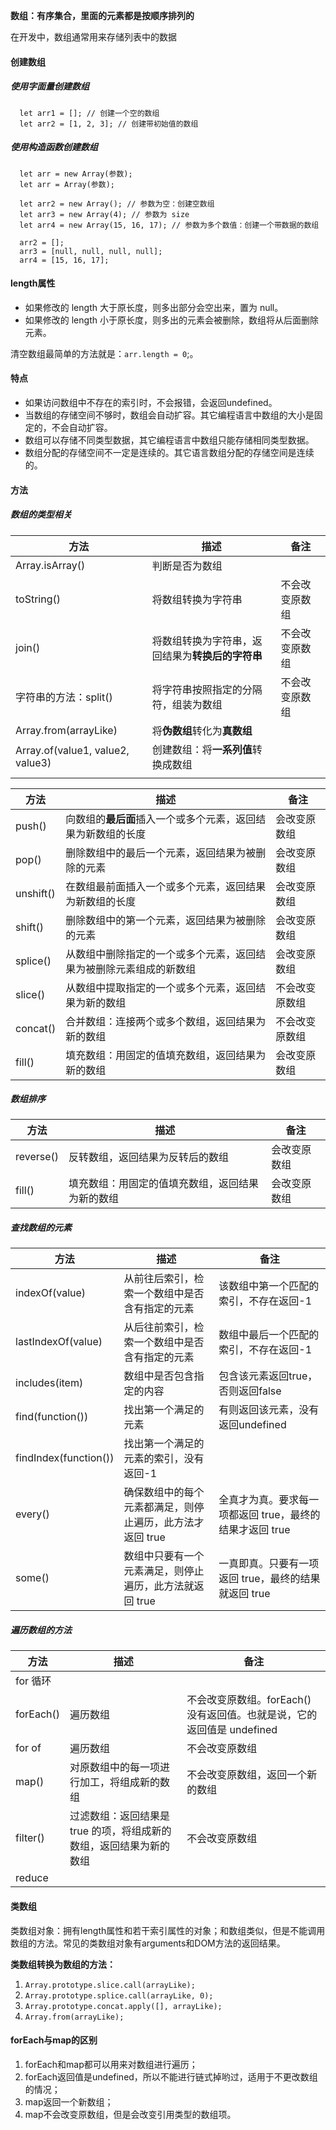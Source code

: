 **数组：有序集合，里面的元素都是按顺序排列的**

在开发中，数组通常用来存储列表中的数据

#### 创建数组

##### 使用字面量创建数组
```
  let arr1 = []; // 创建一个空的数组
  let arr2 = [1, 2, 3]; // 创建带初始值的数组
```

##### 使用构造函数创建数组
```
  let arr = new Array(参数);
  let arr = Array(参数);

  let arr2 = new Array(); // 参数为空：创建空数组
  let arr3 = new Array(4); // 参数为 size
  let arr4 = new Array(15, 16, 17); // 参数为多个数值：创建一个带数据的数组

  arr2 = [];
  arr3 = [null, null, null, null];
  arr4 = [15, 16, 17];
```

#### length属性
- 如果修改的 length 大于原长度，则多出部分会空出来，置为 null。
- 如果修改的 length 小于原长度，则多出的元素会被删除，数组将从后面删除元素。

清空数组最简单的方法就是：`arr.length = 0`;。

#### 特点
- 如果访问数组中不存在的索引时，不会报错，会返回undefined。
- 当数组的存储空间不够时，数组会自动扩容。其它编程语言中数组的大小是固定的，不会自动扩容。
- 数组可以存储不同类型数据，其它编程语言中数组只能存储相同类型数据。
- 数组分配的存储空间不一定是连续的。其它语言数组分配的存储空间是连续的。

#### 方法

##### 数组的类型相关
| 方法 | 描述 | 备注 |
| --- | --- | --- |
|Array.isArray()  | 判断是否为数组|
|toString() | 将数组转换为字符串 | 不会改变原数组 |
| join() |  将数组转换为字符串，返回结果为**转换后的字符串**| 不会改变原数组 |
|字符串的方法：split() | 将字符串按照指定的分隔符，组装为数组 | 不会改变原数组 |
| Array.from(arrayLike) |将**伪数组**转化为**真数组**| 
|Array.of(value1, value2, value3)| 创建数组：将**一系列值**转换成数组 |
|  |  |  |


| 方法 | 描述 | 备注 |
| --- | --- | --- |
|push()  | 向数组的**最后面**插入一个或多个元素，返回结果为新数组的长度|会改变原数组
|pop() | 删除数组中的最后一个元素，返回结果为被删除的元素 | 会改变原数组 |
|unshift()|在数组最前面插入一个或多个元素，返回结果为新数组的长度| 会改变原数组 |
|shift()| 删除数组中的第一个元素，返回结果为被删除的元素 | 会改变原数组 |
|splice()|从数组中删除指定的一个或多个元素，返回结果为被删除元素组成的新数组| 会改变原数组
|slice()| 从数组中提取指定的一个或多个元素，返回结果为新的数组 |	不会改变原数组
| concat() | 合并数组：连接两个或多个数组，返回结果为新的数组 | 不会改变原数组 |
| fill()| 填充数组：用固定的值填充数组，返回结果为新的数组| 会改变原数组 |

##### 数组排序
| 方法 | 描述 | 备注 |
| --- | --- | --- |
| reverse() | 反转数组，返回结果为反转后的数组| 会改变原数组 |
| fill()| 填充数组：用固定的值填充数组，返回结果为新的数组| 会改变原数组 |


##### 查找数组的元素
| 方法 | 描述 | 备注 |
| --- | --- | --- |
| indexOf(value) | 从前往后索引，检索一个数组中是否含有指定的元素 |该数组中第一个匹配的索引，不存在返回-1|
| lastIndexOf(value)|从后往前索引，检索一个数组中是否含有指定的元素|数组中最后一个匹配的索引，不存在返回-1|
|includes(item)|数组中是否包含指定的内容|包含该元素返回true，否则返回false|
|find(function())|找出第一个满足的元素|有则返回该元素，没有返回undefined|
|findIndex(function())|找出第一个满足的元素的索引，没有返回-1|
| every()|确保数组中的每个元素都满足，则停止遍历，此方法才返回 true|全真才为真。要求每一项都返回 true，最终的结果才返回 true|
|some()|数组中只要有一个元素满足，则停止遍历，此方法就返回 true	|一真即真。只要有一项返回 true，最终的结果就返回 true

##### 遍历数组的方法

| 方法 | 描述 | 备注 |
| --- | --- | --- |
|for 循环||
|forEach()|遍历数组|不会改变原数组。forEach() 没有返回值。也就是说，它的返回值是 undefined
|for of|遍历数组|不会改变原数组
|map()|对原数组中的每一项进行加工，将组成新的数组|不会改变原数组，返回一个新的数组
|filter()|过滤数组：返回结果是 true 的项，将组成新的数组，返回结果为新的数组|不会改变原数组
|reduce||


#### 类数组
类数组对象：拥有length属性和若干索引属性的对象；和数组类似，但是不能调用数组的方法。常见的类数组对象有arguments和DOM方法的返回结果。

**类数组转换为数组的方法：**
1. `Array.prototype.slice.call(arrayLike);`
2. `Array.prototype.splice.call(arrayLike, 0);`
3. `Array.prototype.concat.apply([], arrayLike);`
4. `Array.from(arrayLike);`


#### forEach与map的区别
1. forEach和map都可以用来对数组进行遍历；
2. forEach返回值是undefined，所以不能进行链式掉哟过，适用于不更改数组的情况；
3. map返回一个新数组；
4. map不会改变原数组，但是会改变引用类型的数组项。
